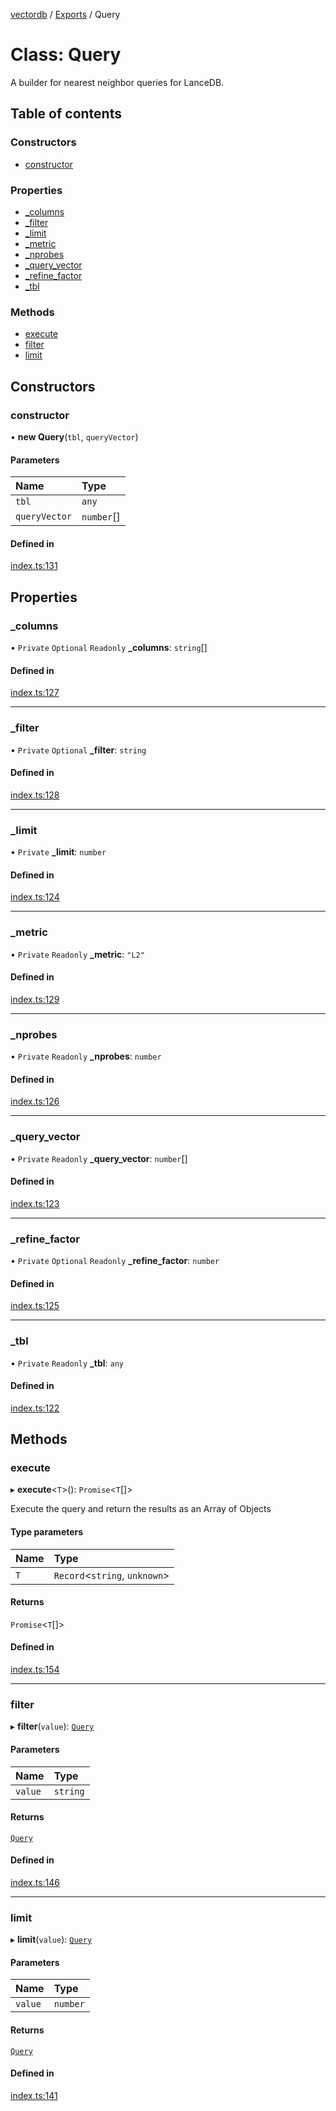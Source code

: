 [vectordb](../README.md) / [Exports](../modules.md) / Query

# Class: Query

A builder for nearest neighbor queries for LanceDB.

## Table of contents

### Constructors

- [constructor](Query.md#constructor)

### Properties

- [\_columns](Query.md#_columns)
- [\_filter](Query.md#_filter)
- [\_limit](Query.md#_limit)
- [\_metric](Query.md#_metric)
- [\_nprobes](Query.md#_nprobes)
- [\_query\_vector](Query.md#_query_vector)
- [\_refine\_factor](Query.md#_refine_factor)
- [\_tbl](Query.md#_tbl)

### Methods

- [execute](Query.md#execute)
- [filter](Query.md#filter)
- [limit](Query.md#limit)

## Constructors

### constructor

• **new Query**(`tbl`, `queryVector`)

#### Parameters

| Name | Type |
| :------ | :------ |
| `tbl` | `any` |
| `queryVector` | `number`[] |

#### Defined in

[index.ts:131](https://github.com/lancedb/lancedb/blob/e234a3e/node/src/index.ts#L131)

## Properties

### \_columns

• `Private` `Optional` `Readonly` **\_columns**: `string`[]

#### Defined in

[index.ts:127](https://github.com/lancedb/lancedb/blob/e234a3e/node/src/index.ts#L127)

___

### \_filter

• `Private` `Optional` **\_filter**: `string`

#### Defined in

[index.ts:128](https://github.com/lancedb/lancedb/blob/e234a3e/node/src/index.ts#L128)

___

### \_limit

• `Private` **\_limit**: `number`

#### Defined in

[index.ts:124](https://github.com/lancedb/lancedb/blob/e234a3e/node/src/index.ts#L124)

___

### \_metric

• `Private` `Readonly` **\_metric**: ``"L2"``

#### Defined in

[index.ts:129](https://github.com/lancedb/lancedb/blob/e234a3e/node/src/index.ts#L129)

___

### \_nprobes

• `Private` `Readonly` **\_nprobes**: `number`

#### Defined in

[index.ts:126](https://github.com/lancedb/lancedb/blob/e234a3e/node/src/index.ts#L126)

___

### \_query\_vector

• `Private` `Readonly` **\_query\_vector**: `number`[]

#### Defined in

[index.ts:123](https://github.com/lancedb/lancedb/blob/e234a3e/node/src/index.ts#L123)

___

### \_refine\_factor

• `Private` `Optional` `Readonly` **\_refine\_factor**: `number`

#### Defined in

[index.ts:125](https://github.com/lancedb/lancedb/blob/e234a3e/node/src/index.ts#L125)

___

### \_tbl

• `Private` `Readonly` **\_tbl**: `any`

#### Defined in

[index.ts:122](https://github.com/lancedb/lancedb/blob/e234a3e/node/src/index.ts#L122)

## Methods

### execute

▸ **execute**<`T`\>(): `Promise`<`T`[]\>

Execute the query and return the results as an Array of Objects

#### Type parameters

| Name | Type |
| :------ | :------ |
| `T` | `Record`<`string`, `unknown`\> |

#### Returns

`Promise`<`T`[]\>

#### Defined in

[index.ts:154](https://github.com/lancedb/lancedb/blob/e234a3e/node/src/index.ts#L154)

___

### filter

▸ **filter**(`value`): [`Query`](Query.md)

#### Parameters

| Name | Type |
| :------ | :------ |
| `value` | `string` |

#### Returns

[`Query`](Query.md)

#### Defined in

[index.ts:146](https://github.com/lancedb/lancedb/blob/e234a3e/node/src/index.ts#L146)

___

### limit

▸ **limit**(`value`): [`Query`](Query.md)

#### Parameters

| Name | Type |
| :------ | :------ |
| `value` | `number` |

#### Returns

[`Query`](Query.md)

#### Defined in

[index.ts:141](https://github.com/lancedb/lancedb/blob/e234a3e/node/src/index.ts#L141)
